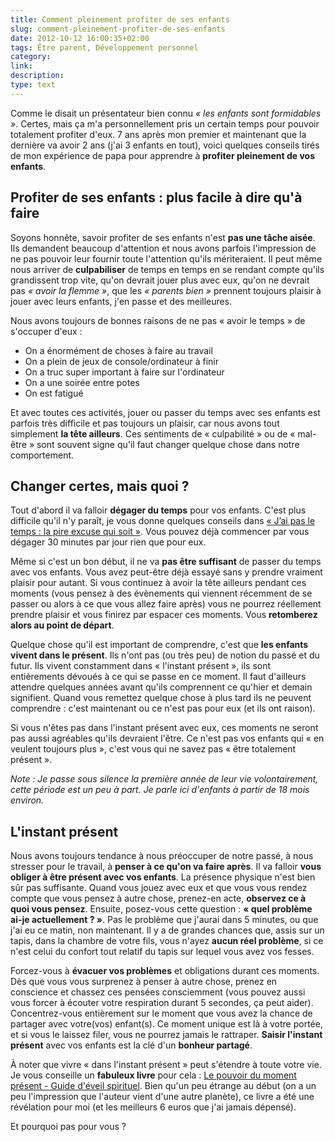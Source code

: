 ```yaml
---
title: Comment pleinement profiter de ses enfants
slug: comment-pleinement-profiter-de-ses-enfants
date: 2012-10-12 16:00:35+02:00
tags: Être parent, Développement personnel
category: 
link: 
description: 
type: text
---
```


<p>Comme le disait un présentateur bien connu <em>« les enfants sont formidables »</em>. Certes, mais ça m'a personnellement pris un certain temps pour pouvoir totalement profiter d'eux. 7 ans après mon premier et maintenant que la dernière va avoir 2 ans (j'ai 3 enfants en tout), voici quelques conseils tirés de mon expérience de papa pour apprendre à <strong>profiter pleinement de vos enfants</strong>.</p>
<!-- TEASER_END -->
<p><h2>Profiter de ses enfants : plus facile à dire qu'à faire</h2></p>

<p>Soyons honnête, savoir profiter de ses enfants n'est <strong>pas une tâche aisée</strong>. Ils demandent beaucoup d'attention et nous avons parfois l'impression de ne pas pouvoir leur fournir toute l'attention qu'ils mériteraient. Il peut même nous arriver de <strong>culpabiliser</strong> de temps en temps en se rendant compte qu'ils grandissent trop vite, qu'on devrait jouer plus avec eux, qu'on ne devrait pas <em>« avoir la flemme »</em>, que les <em>« parents bien »</em> prennent toujours plaisir à jouer avec leurs enfants, j'en passe et des meilleures.</p>

<p>Nous avons toujours de bonnes raisons de ne pas « avoir le temps » de s'occuper d'eux :</p>

- On a énormément de choses à faire au travail
- On a plein de jeux de console/ordinateur à finir
- On a truc super important à faire sur l'ordinateur
- On a une soirée entre potes
- On est fatigué

<p>Et avec toutes ces activités, jouer ou passer du temps avec ses enfants est parfois très difficile et pas toujours un plaisir, car nous avons tout simplement <strong>la tête ailleurs</strong>. Ces sentiments de « culpabilité » ou de « mal-être » sont souvent signe qu'il faut changer quelque chose dans notre comportement.</p>

<p><h2>Changer certes, mais quoi ?</h2></p>

<p>Tout d'abord il va falloir <strong>dégager du temps</strong> pour vos enfants. C'est plus difficile qu'il n'y paraît, je vous donne quelques conseils dans <a href="/blog/jai-pas-le-temps-la-pire-excuse-qui-soit/">« J’ai pas le temps : la pire excuse qui soit »</a>. Vous pouvez déjà commencer par vous dégager 30 minutes par jour rien que pour eux.</p>

<p>Même si c'est un bon début, il ne va <strong>pas être suffisant</strong> de passer du temps avec vos enfants. Vous avez peut-être déjà essayé sans y prendre vraiment plaisir pour autant. Si vous continuez à avoir la tête ailleurs pendant ces moments (vous pensez à des évènements qui viennent récemment de se passer ou alors à ce que vous allez faire après) vous ne pourrez réellement prendre plaisir et vous finirez par espacer ces moments. Vous <strong>retomberez alors au point de départ</strong>.</p>

<p>Quelque chose qu'il est important de comprendre, c'est que <strong>les enfants vivent dans le présent</strong>. Ils n'ont pas (ou très peu) de notion du passé et du futur. Ils vivent constamment dans « l'instant présent », ils sont entièrements dévoués à ce qui se passe en ce moment. Il faut d'ailleurs attendre quelques années avant qu'ils comprennent ce qu'hier et demain signifient. Quand vous remettez quelque chose à plus tard ils ne peuvent comprendre :&nbsp;c'est maintenant ou ce n'est pas pour eux (et ils ont raison).</p>

<p>Si vous n'êtes pas dans l'instant présent avec eux, ces moments ne seront pas aussi agréables qu'ils devraient l'être. Ce n'est pas vos enfants qui « en veulent toujours plus », c'est vous qui ne savez pas « être totalement présent ».</p>

<p><em>Note : Je passe sous silence la première année de leur vie volontairement, cette période est un peu à part. Je parle ici d'enfants à partir de 18 mois environ.</em></p>

<p><h2>L'instant présent</h2></p>

<p>Nous avons toujours tendance à nous préoccuper de notre passé, à nous stresser pour le travail, à <strong>penser à ce qu'on va faire après</strong>. Il va falloir <strong>vous obliger à être présent avec vos enfants</strong>. La présence physique n'est bien sûr pas suffisante. Quand vous jouez avec eux et que vous vous rendez compte que vous pensez à autre chose, prenez-en acte, <strong>observez ce à quoi vous pensez</strong>. Ensuite, posez-vous cette question : <strong>« quel problème ai-je actuellement ? »</strong>. Pas le problème que j'aurai dans 5 minutes, ou que j'ai eu ce matin, non maintenant. Il y a de grandes chances que, assis sur un tapis, dans la chambre de votre fils, vous n'ayez <strong>aucun réel problème</strong>, si ce n'est celui du confort tout relatif du tapis sur lequel vous avez vos fesses.</p>

<p>Forcez-vous à <strong>évacuer vos problèmes</strong> et obligations durant ces moments. Dès que vous vous surprenez à penser à autre chose, prenez en conscience et chassez ces pensées consciemment (vous pouvez aussi vous forcer à écouter votre respiration durant 5 secondes, ça peut aider). Concentrez-vous entièrement sur le moment que vous avez la chance de partager avec votre(vos) enfant(s). Ce moment unique est là à votre portée, et si vous le laissez filer, vous ne pourrez jamais le rattraper. <strong>Saisir l'instant présent</strong> avec vos enfants est la clé d'un <strong>bonheur partagé</strong>.</p>

<p>À noter que vivre « dans l'instant présent » peut s'étendre à toute votre vie. Je vous conseille un <strong>fabuleux livre</strong> pour cela : <a href="http://www.amazon.fr/gp/product/2290020206/ref=as_li_ss_tl?ie=UTF8&amp;tag=vincjous-21&amp;linkCode=as2&amp;camp=1642&amp;creative=19458&amp;creativeASIN=2290020206">Le pouvoir du moment présent - Guide d'éveil spirituel</a>. Bien qu'un peu étrange au début (on a un peu l'impression que l'auteur vient d'une autre planète), ce livre a été une révélation pour moi (et les meilleurs 6 euros que j'ai jamais dépensé).</p>

<p>Et pourquoi pas pour vous ?</p>

